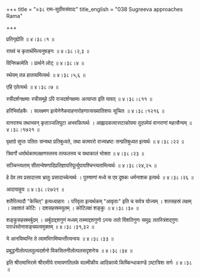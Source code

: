 +++
title = "०३८ राम-सुग्रीवसंवादः"
title_english = "038 Sugreeva approaches Rama"

+++


प्रतिगृह्येति  ॥  ४।३८।१  ॥   

  

राघवं च कृतार्थमित्यनुषङ्गः  ॥  ४।३८।२,३  ॥   

  

विनिष्क्रामेति । प्रार्थने लोट्  ॥  ४।३८।४  ॥   

  

स्थेयम् तन्न हातव्यमित्यर्थः  ॥  ४।३८।५,६  ॥   

  

एहि एतेत्यर्थः  ॥  ४।३८।७  ॥   

  

स्त्रीदर्शनक्षमाः स्त्रीसमूहे ऽपि राजदर्शनक्षमाः अत्याप्ता इति यावत्  ॥ 
४।३८।८११  ॥   

  

हरिभिर्वाहकैः । सलक्ष्मण इत्येनेनैकवाहनारोहणात्सख्यातिशयः सूचितः  ॥ 
४।३८।१२१६  ॥   

  

वानराश्च तथाभवन् कृताञ्जलिपुटा अभवन्नित्यर्थः । आह्लादकत्वात्तटाकोपमा
तुदपमेयं वानराणां महत्सैन्यम्  ॥  ४।३८।१७२१  ॥   

  

वृक्षाग्रे सुप्तः पतितः सन्यथा प्रतिबुध्यते, तथा कामपरो राज्यभ्रष्टः
सन्प्रतिबुध्यत इत्यर्थः  ॥  ४।३८।२२  ॥   

  

त्रिवर्गो धर्मार्थकामलक्षणस्तस्य तत्फलस्य च यथाकालं भोक्ता  ॥  ४।३८।२३
 ॥   

  

सञ्चिन्त्यताम् सीतान्वेषणादिप्रतिज्ञापरिपूर्त्युपायश्चिन्त्यतामित्यर्थः
 ॥  ४।३८।२४,२५  ॥   

  

हे देव तव प्रसादात्तव भ्रातुः प्रसादाच्चेत्यर्थः । पुरुषाणां मध्ये स एव
दूषकः धर्मनाशक इत्यर्थः  ॥  ४।३८।२६  ॥   

  

आदायाहूय  ॥  ४।३८।२७२९  ॥   

  

शतैरित्यादौ "केचित्" इत्यध्याहारः । परिवृता इत्यर्थकम् "आवृताः" इति च
सर्वत्र योज्यम् । शतसहस्रं लक्षम् । लक्षशतं कोटिः । दशसहस्रमयुतम् ।
कोटिलक्षं शङ्कुः  ॥  ४।३८।३०  ॥   

  

शङ्कुसहस्रमर्बुदम् । अर्बुदाद्दशगुणं मध्यम् तस्माद्दशगुणो ऽन्त्यः ततो
विंशतिगुणः समुद्रः ततस्त्रिंशद्गुणः परार्धस्तेनासङ्ख्यत्वमुक्तम्  ॥ 
४।३८।३१,३२  ॥   

  

ये आनयिष्यन्ति ते त्वामभिगमिष्यन्तीत्यन्वयः  ॥  ४।३८।३३  ॥   

  

प्रबुद्धनीलोत्पलतुल्यदर्शनो विकसितनीलोत्पलसदृशनेत्रः  ॥  ४।३८।३४  ॥   

  

इति श्रीरामाभिरामे श्रीरामीये रामायणतिलके वाल्मीकीय आदिकाव्ये
किष्किन्धाकाण्डे ऽष्टात्रिशः सर्गः  ॥  ४।३८  ॥   

  


